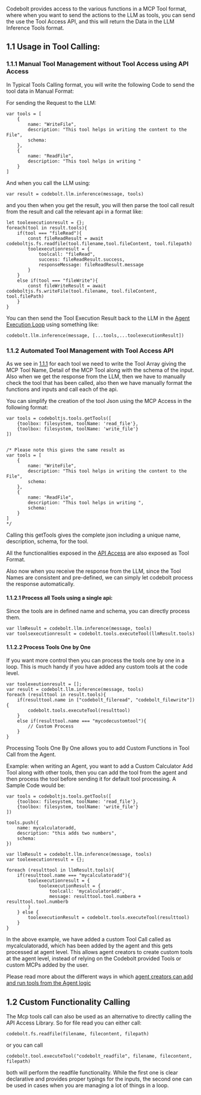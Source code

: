 Codebolt provides access to the various functions in a MCP Tool format, where when you want to send the actions to the LLM as tools, you can send the use the Tool Access API, and this will return the Data in the LLM Inference Tools format. 

## 1.1 Usage in Tool Calling:
### 1.1.1 Manual Tool Management without Tool Access using API Access

In Typical Tools Calling format, you will write the following Code to send the tool data in Manual Format:

For sending the Request to the LLM:
```
var tools = [
	{
		name: "WriteFile",
		description: "This tool helps in writing the content to the File",
		schema: 
	},
	{
		name: "ReadFile",
		description: "This tool helps in writing "
	}
]
```

And when you call the LLM using:
```
var result = codebolt.llm.inference(message, tools)
```

and you then when you get the result, you will then parse the tool call result from the result and call the relevant api in a format like:
```
let toolexecutionresult = {};
foreach(tool in result.tools){
	if(tool === "fileRead"){
		const fileReadResult = await codeboltjs.fs.readfile(tool.filename,tool.fileContent, tool.filepath)
		toolexecutionresult = {
			toolcall: "fileRead",
			success: fileReadResult.success,
			responseMessage: fileReadResult.message
		}
	}
	else if(tool === "fileWrite"){
		const fileWriteResult = await codeboltjs.fs.writeFile(tool.filename, tool.fileContent, tool.filePath)
	}
}
```

You can then send the Tool Execution Result back to the LLM in the [Agent Execution Loop]() using something like:
```
codebolt.llm.inference(message, [...tools,...toolexecutionResult])
```

### 1.1.2 Automated Tool Management with Tool Access API

As we see in [1.1.1]() for each tool we need to write the Tool Array giving the MCP Tool Name, Detail of the MCP Tool along with the schema of the input. Also when we get the response from the LLM, then we have to manually check the tool that has been called, also then we have manually format the functions and inputs and call each of the api. 

You can simplify the creation of the tool Json using the MCP Access in the following format:
```
var tools = codeboltjs.tools.getTools([
	{toolbox: filesystem, toolName: 'read_file'},
	{toolbox: filesystem, toolName: 'write_file'}
])


/* Please note this gives the same result as 
var tools = [
	{
		name: "WriteFile",
		description: "This tool helps in writing the content to the File",
		schema: 
	},
	{
		name: "ReadFile",
		description: "This tool helps in writing ",
		schema:
	}
]
*/
```

Calling this getTools gives the complete json including a unique name, description, schema, for the tool. 

All the functionalities exposed in the [API Access]() are also exposed as Tool Format. 

Also now when you receive the response from the LLM, since the Tool Names are consistent and pre-defined, we can simply let codebolt process the response automatically.
#### 1.1.2.1 Process all Tools using a single api:

Since the tools are in defined name and schema, you can directly process them.

```
var llmResult = codebolt.llm.inference(message, tools)
var toolsexecutionresult = codebolt.tools.executeTool(llmResult.tools)
```

#### 1.1.2.2 Process Tools One by One 

If you want more control then you can process the tools one by one in a loop. This is much handy if you have added any custom tools at the code level.

```
var toolexeutionresult = [];
var result = codebolt.llm.inference(message, tools)
foreach (resulttool in result.tools){
	if(resulttool.name in ["codebolt_fileread", "codebolt_filewrite"]){
		codebolt.tools.executeTool(resulttool)
	} 
	else if(resulttool.name === "mycodecustomtool"){
		// Custom Process
	}
}
```

Processing Tools One By One allows you to add Custom Functions in Tool Call from the Agent. 

Example:  when writing an Agent, you want to add a Custom Calculator Add Tool along with other tools, then you can add the tool from the agent and then process the tool before sending it for default tool processing. A Sample Code would be:
```
var tools = codeboltjs.tools.getTools([
	{toolbox: filesystem, toolName: 'read_file'},
	{toolbox: filesystem, toolName: 'write_file'}
])

tools.push({
	name: mycalculatoradd,
	description: "this adds two numbers",
	schema: 
})

var llmResult = codebolt.llm.inference(message, tools)
var toolexecutionresult = {};

foreach (resulttool in llmResult.tools){
	if(resulttool.name === "mycalculatoradd"){
		toolexecutionresult = {
			toolexecutionResult = {
				toolcall: 'mycalculatoradd',
				message: resulttool.tool.numbera + resulttool.tool.numberb
		}
	} else {
		toolexecutionResult = codebolt.tools.executeTool(resulttool)
	}
}
```

In the above example, we have added a custom Tool Call called as mycalculatoradd, which has been added by the agent and this gets processed at agent level. This allows agent creators to create custom tools at the agent level, instead of relying on the Codebolt provided Tools or custom MCPs added by the user. 

Please read more about the different ways in which [agent creators can add and run tools from the Agent logic]()

## 1.2 Custom Functionality Calling

The Mcp tools call can also be used as an alternative to directly calling the API Access Library. So for file read you can either call:
```
codebolt.fs.readfile(filename, filecontent, filepath)
```
or you can call 
```
codebolt.tool.executeTool("codebolt_readfile", filename, filecontent, filepath)
```

both will perform the readfile functionality. While the first one is clear declarative and provides proper typings for the inputs, the second one can be used in cases when you are managing a lot of things in a loop. 